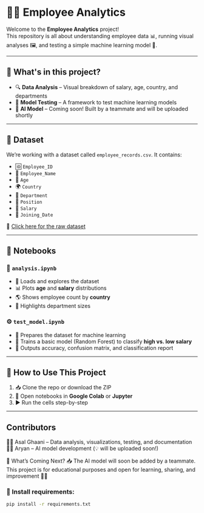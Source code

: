 # 🧠✨ Employee Analytics

Welcome to the **Employee Analytics** project!  
This repository is all about understanding employee data 📊, running visual analyses 🖼️, and testing a simple machine learning model 🤖.

---

## 📂 What's in this project?

- 🔍 **Data Analysis** – Visual breakdown of salary, age, country, and departments  
- 🧪 **Model Testing** – A framework to test machine learning models  
- 🤖 **AI Model** – Coming soon! Built by a teammate and will be uploaded shortly  

---

## 📁 Dataset

We’re working with a dataset called `employee_records.csv`. It contains:

- 🆔 `Employee_ID`  
- 👤 `Employee_Name`  
- 🎂 `Age`  
- 🌍 `Country`  
- 🏢 `Department`  
- 💼 `Position`  
- 💸 `Salary`  
- 📅 `Joining_Date`  

🔗 [Click here for the raw dataset](https://raw.githubusercontent.com/Asalghaani/Employee_analytics/main/Data/employee_records.csv)

---

## 📓 Notebooks

### 📘 `analysis.ipynb`

- 🧹 Loads and explores the dataset  
- 📊 Plots **age** and **salary** distributions  
- 🌎 Shows employee count by **country**  
- 🏬 Highlights department sizes  

### ⚙️ `test_model.ipynb`

- 🔁 Prepares the dataset for machine learning  
- 🧠 Trains a basic model (Random Forest) to classify **high vs. low salary**  
- 📏 Outputs accuracy, confusion matrix, and classification report  

---

## 🚀 How to Use This Project

1. 📥 Clone the repo or download the ZIP  
2. 🧪 Open notebooks in **Google Colab** or **Jupyter**  
3. ▶️ Run the cells step-by-step
---

## Contributors
👩‍💻 Asal Ghaani – Data analysis, visualizations, testing, and documentation
👨‍💻 Aryan – AI model development (💡 will be uploaded soon!)

🔮 What’s Coming Next?
📥 The AI model will soon be added by a teammate.
This project is for educational purposes and open for learning, sharing, and improvement 🧠💡


### 💾 Install requirements:
```bash
pip install -r requirements.txt


